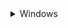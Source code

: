 <details> <summary>Windows</summary>

### Download GitHub repository: 
1) Download GitHub repository
([link](https://github.com/BDehapiot/ETH-ScopeM_CZITools/archive/refs/heads/main.zip)) 
2) Unzip folder to a known location (e.g. `C:\Users\YourUsername\Desktop`)

### Install Mambaforge: 
3) Download Mambaforge installer for Windows 
([link](https://github.com/conda-forge/miniforge/releases/latest/download/Miniforge3-Windows-x86_64.exe))
4) Run the downloaded `.exe` file and select the following options:  
    - create start menu shortcuts
    - add Miniforge3 to PATH environment variable

### 3 - Setup mamba/conda environment: 

5) Run `Miniforge Prompt` from start menu shortcuts (see `Miniforge3` folder)  
The prompt should look like this:  
    ```bash
    (base) PS C:\Users\YourUsername>
    ```
    `(base)` at the beginning of the prompt means that you are in your base environment

6) Move to the downloaded GitHub repository using the `cd` command: 
```bash
cd Desktop/{{ repo_name }}-main
```

- The prompt should change to reflect your current location:
```bash
(base) PS C:\Users\YourUsername>\Desktop\{{ repo_name }}-main
```

- You can now create a new mamba/conda environment: 
```bash
mamba env create -f environment.yml
```

- Activate the newly created environment:
```bash
mamba activate {{ env_name }}
```

- The prompt should now start with `({{ env_name }})`
```bash
mamba activate {{ env_name }}
```

### 4 - Start Spyder IDE and create a project: 

<hr style=\"border-top: 1px\">
</details>
